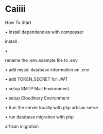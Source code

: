 # Caiiii
How To Start

• Install dependencies with composser

install .

•

rename the .env.example file to .env

• add mysql database information on .env

• add TOKEN_SECRET for JWT

• setup SMTP Mail Environment

• setup Cloudinary Environment

• Run the server locally with php artisan serve

• run database migration with php

artisan migration

